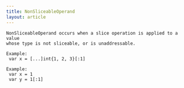 ```yaml
---
title: NonSliceableOperand
layout: article
---
```

<!-- Copyright 2023 The Go Authors. All rights reserved.
     Use of this source code is governed by a BSD-style
     license that can be found in the LICENSE file. -->

<!-- Code generated by generrordocs.go; DO NOT EDIT. -->

```
NonSliceableOperand occurs when a slice operation is applied to a value
whose type is not sliceable, or is unaddressable.

Example:
 var x = [...]int{1, 2, 3}[:1]

Example:
 var x = 1
 var y = 1[:1]
```

